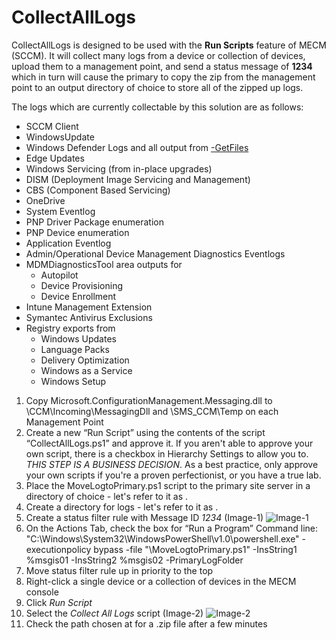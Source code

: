 # CollectAllLogs

CollectAllLogs is designed to be used with the **Run Scripts** feature of MECM (SCCM). It will collect many logs from a device or collection of devices, upload them to
a management point, and send a status message of **1234** which in turn will cause the primary to copy the zip from the management point to an output directory of choice to store all of the zipped up logs.

The logs which are currently collectable by this solution are as follows:

- SCCM Client
- WindowsUpdate
- Windows Defender Logs and all output from [-GetFiles](https://docs.microsoft.com/en-us/windows/security/threat-protection/microsoft-defender-antivirus/collect-diagnostic-data)
- Edge Updates
- Windows Servicing (from in-place upgrades)
- DISM (Deployment Image Servicing and Management)
- CBS (Component Based Servicing)
- OneDrive
- System Eventlog
- PNP Driver Package enumeration
- PNP Device enumeration
- Application Eventlog
- Admin/Operational Device Management Diagnostics Eventlogs
- MDMDiagnosticsTool area outputs for
  - Autopilot
  - Device Provisioning
  - Device Enrollment
- Intune Management Extension
- Symantec Antivirus Exclusions
- Registry exports from
  - Windows Updates
  - Language Packs
  - Delivery Optimization
  - Windows as a Service
  - Windows Setup

1. Copy Microsoft.ConfigurationManagement.Messaging.dll to <ConfigMgr Installation Dir>\CCM\Incoming\MessagingDll and \SMS_CCM\Temp on each Management Point
2. Create a new “Run Script” using the contents of the script “CollectAllLogs.ps1” and approve it. If you aren't able to approve your own script, there is a checkbox in Hierarchy Settings to allow you to. _THIS STEP IS A BUSINESS DECISION_. As a best practice, only approve your own scripts if you're a proven perfectionist, or you have a true lab.
3. Place the MoveLogtoPrimary.ps1 script to the primary site server in a directory of choice - let's refer to it as <ScriptsDir>.
4. Create a directory for logs - let's refer to it as <CollectAllLogsDir>.
5. Create a status filter rule with Message ID _1234_ (Image-1)
   ![Image-1](https://rimcoblob.blob.core.windows.net/blogimg/CollectAllLogs/img1.png "Image-1")
6. On the Actions Tab, check the box for “Run a Program”
   Command line:
   "C:\Windows\System32\WindowsPowerShell\v1.0\powershell.exe" -executionpolicy bypass -file "<ScriptsDir>\MoveLogtoPrimary.ps1" -InsString1 %msgis01 -InsString2 %msgis02 -PrimaryLogFolder <CollectAllLogsDir>
7. Move status filter rule up in priority to the top
8. Right-click a single device or a collection of devices in the MECM console
9. Click _Run Script_
10. Select the _Collect All Logs_ script (Image-2)
    ![Image-2](https://rimcoblob.blob.core.windows.net/blogimg/CollectAllLogs/img2.png "Image-2")
11. Check the path chosen at <CollectAllLogsDir> for a .zip file after a few minutes
